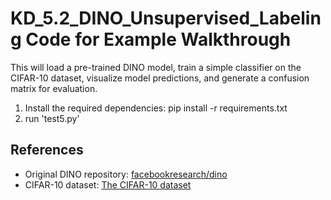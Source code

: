 # KD_5.2_DINO_Unsupervised_Labeling Code for Example Walkthrough

This will load a pre-trained DINO model, train a simple classifier on the CIFAR-10 dataset, visualize model predictions, and generate a confusion matrix for evaluation.

1. Install the required dependencies: pip install -r requirements.txt
2. run 'test5.py' 

## References

- Original DINO repository: [facebookresearch/dino](https://github.com/facebookresearch/dino)
- CIFAR-10 dataset: [The CIFAR-10 dataset](https://www.cs.toronto.edu/~kriz/cifar.html)

